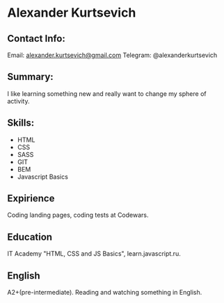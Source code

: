 # Alexander Kurtsevich
## Contact Info:
Email: alexander.kurtsevich@gmail.com
Telegram: @alexanderkurtsevich
## Summary: 
I like learning something new and really want to change my sphere of activity.
## Skills: 
* HTML
* CSS
* SASS
* GIT
* BEM
* Javascript Basics

## Expirience
Coding landing pages, coding tests at Codewars. 
## Education
IT Academy "HTML, CSS and JS Basics", learn.javascript.ru.
## English
A2+(pre-intermediate). Reading and watching something in English.

